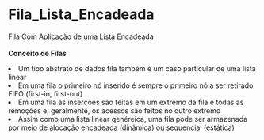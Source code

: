 # Fila_Lista_Encadeada
Fila Com Aplicação de uma Lista Encadeada
<br><br><b>Conceito de Filas</b><br>
<li>Um tipo abstrato de dados fila também é um caso particular de uma lista linear</li>
<li>Em uma fila o primeiro nó inserido é sempre o primeiro nó a ser retirado FIFO (first-in, first-out)</li>
<li>Em uma fila as inserções são feitas em um extremo da fila e todas as remoções e, geralmente, os acessos são feitos no outro extremo</li>
<li>Assim como uma lista linear genéreica, uma fila pode ser armazenada por meio de alocação encadeada (dinâmica) ou sequencial (estática)</li>
